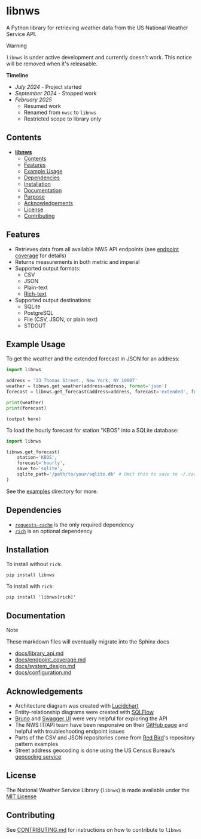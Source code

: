 # **libnws**

A Python library for retrieving weather data from the US National Weather Service API. 

> [!WARNING]
> `libnws` is under active development and currently doesn't work. This notice will be removed when it's releasable.
>
> **Timeline**
> - *July 2024* - Project started
> - *September 2024* - Stopped work
> - *February 2025*
>   - Resumed work
>   - Renamed from `nwsc` to `libnws`
>   - Restricted scope to library only

## Contents
- [**libnws**](#libnws)
  - [Contents](#contents)
  - [Features](#features)
  - [Example Usage](#example-usage)
  - [Dependencies](#dependencies)
  - [Installation](#installation)
  - [Documentation](#documentation)
  - [Purpose](#purpose)
  - [Acknowledgements](#acknowledgements)
  - [License](#license)
  - [Contributing](#contributing)

## Features
- Retrieves data from all available NWS API endpoints (see [endpoint coverage](docs/endpoint_coverage.md) for details)
- Returns measurements in both metric and imperial
- Supported output formats:
  - CSV
  - JSON
  - Plain-text
  - [Rich-text](https://github.com/Textualize/rich)
- Supported output destinations:
  - SQLite
  - PostgreSQL
  - File (CSV, JSON, or plain text)
  - STDOUT

## Example Usage
To get the weather and the extended forecast in JSON for an address:

```python
import libnws

address = '33 Thomas Street., New York, NY 10007'
weather = libnws.get_weather(address=address, format='json')
forecast = libnws.get_forecast(address=address, forecast='extended', format='json')

print(weather)
print(forecast)
```

```console
(output here)
```

To load the hourly forecast for station "KBOS" into a SQLite database:

```python
import libnws

libnws.get_forecast(
    station='KBOS',
    forecast='hourly',
    save_to='sqlite',
    sqlite_path='/path/to/your/sqlite.db' # Omit this to save to ~/.cache/libnws/libnws.db
)
```

See the [examples](examples/README.md) directory for more.

## Dependencies
- [`requests-cache`](https://github.com/requests-cache/requests-cache) is the only required dependency
- [`rich`](https://github.com/Textualize/rich) is an optional dependency

## Installation

To install without `rich`:

```console
pip install libnws
```

To install with `rich`:

```console
pip install 'libnws[rich]'
```

## Documentation
> [!NOTE]
> These markdown files will eventually migrate into the Sphinx docs

- [docs/library_api.md](docs/library_api.md)
- [docs/endpoint_coverage.md](docs/endpoint_coverage.md)
- [docs/system_design.md](docs/system_design.md)
- [docs/configuration.md](docs/configuration.md)

## Acknowledgements
- Architecture diagram was created with [Lucidchart](https://lucidchart.com/)
- Entity-relationship diagrams were created with [SQLFlow](https://sqlflow.gudusoft.com/#/)
- [Bruno](https://www.usebruno.com) and [Swagger UI](https://swagger.io/tools/swagger-ui/) were very helpful for exploring the API
- The NWS IT/API team have been responsive on their [GitHub page](https://github.com/weather-gov/api) and helpful with troubleshooting endpoint issues
- Parts of the CSV and JSON repositories come from [Red Bird](https://red-bird.readthedocs.io/en/stable/)'s repository pattern examples
- Street address geocoding is done using the US Census Bureau's [geocoding service](https://geocoding.geo.census.gov/geocoder/Geocoding_Services_API.html)

## License
The National Weather Service Library (`libnws`) is made available under the [MIT License](LICENSE.md)

## Contributing
See [CONTRIBUTING.md](CONTRIBUTING.md) for instructions on how to contribute to `libnws`
